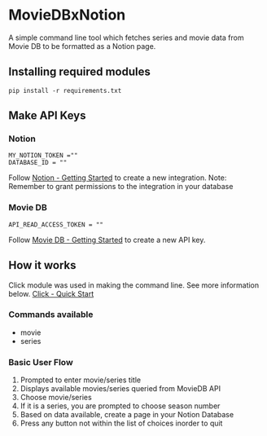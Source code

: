 # MovieDBxNotion

A simple command line tool which fetches series and movie data from Movie DB to be formatted as a Notion page.

## Installing required modules

    pip install -r requirements.txt

## Make API Keys

### Notion

    MY_NOTION_TOKEN =""
    DATABASE_ID = ""

Follow [Notion - Getting Started](https://developers.notion.com/docs/create-a-notion-integration#getting-started) to create a new integration.
Note: Remember to grant permissions to the integration in your database

### Movie DB

    API_READ_ACCESS_TOKEN = ""

Follow [Movie DB - Getting Started](https://developer.themoviedb.org/reference/intro/getting-started) to create a new API key.

## How it works

Click module was used in making the command line. See more information below.
[Click - Quick Start](https://click.palletsprojects.com/en/8.1.x/api/)

### Commands available

- movie
- series

### Basic User Flow

1. Prompted to enter movie/series title
2. Displays available movies/series queried from MovieDB API
3. Choose movie/series
4. If it is a series, you are prompted to choose season number
5. Based on data available, create a page in your Notion Database
6. Press any button not within the list of choices inorder to quit
